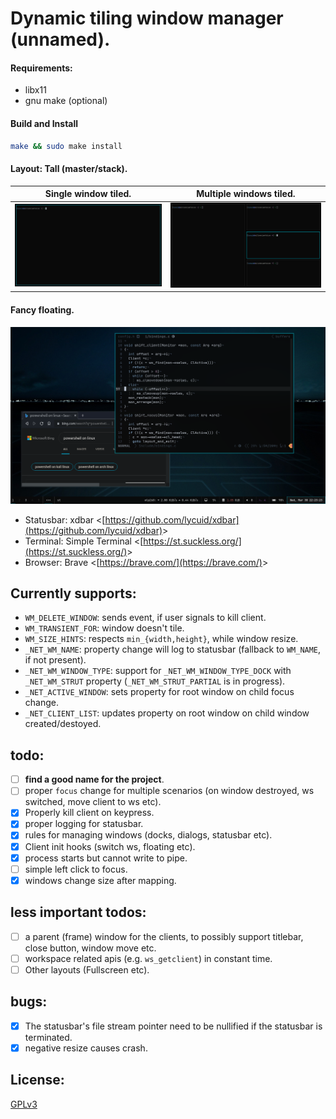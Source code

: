 # Dynamic tiling window manager (unnamed).

#### Requirements:
  - libx11
  - gnu make (optional)

#### Build and Install
```sh
make && sudo make install
```

#### Layout: Tall (master/stack).
| Single window tiled.              |  Multiple windows tiled.        |
|-----------------------------------|---------------------------------|
| ![single](screenshots/single.png) | ![multi](screenshots/multi.png) |

#### Fancy floating.
![fancy](screenshots/fancy.png)
- Statusbar: xdbar &lt;[https://github.com/lycuid/xdbar](https://github.com/lycuid/xdbar)&gt;
- Terminal: Simple Terminal &lt;[https://st.suckless.org/](https://st.suckless.org/)&gt;
- Browser: Brave &lt;[https://brave.com/](https://brave.com/)&gt;

Currently supports:
-------------------
  - `WM_DELETE_WINDOW`: sends event, if user signals to kill client.
  - `WM_TRANSIENT_FOR`: window doesn't tile.
  - `WM_SIZE_HINTS`: respects `min_{width,height}`, while window resize.
  - `_NET_WM_NAME`: property change will log to statusbar (fallback to `WM_NAME`, if not present).
  - `_NET_WM_WINDOW_TYPE`: support for `_NET_WM_WINDOW_TYPE_DOCK` with `_NET_WM_STRUT` property (`_NET_WM_STRUT_PARTIAL` is in progress).
  - `_NET_ACTIVE_WINDOW`: sets property for root window on child focus change.
  - `_NET_CLIENT_LIST`: updates property on root window on child window created/destoyed.

todo:
-----
  - [ ] **find a good name for the project**.
  - [ ] proper `focus` change for multiple scenarios (on window destroyed, ws
        switched, move client to ws etc).
  - [X] Properly kill client on keypress.
  - [X] proper logging for statusbar.
  - [X] rules for managing windows (docks, dialogs, statusbar etc).
  - [X] Client init hooks (switch ws, floating etc).
  - [X] process starts but cannot write to pipe.
  - [ ] simple left click to focus.
  - [X] windows change size after mapping.

less important todos:
---------------
  - [ ] a parent (frame) window for the clients, to possibly support titlebar, close button, window move etc.
  - [ ] workspace related apis (e.g. `ws_getclient`) in constant time.
  - [ ] Other layouts (Fullscreen etc).

bugs:
-----
  - [X] The statusbar's file stream pointer need to be nullified if the statusbar is terminated.
  - [X] negative resize causes crash.

License:
--------
[GPLv3](https://gnu.org/licenses/gpl.html)
